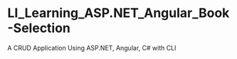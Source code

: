 # LI_Learning_ASP.NET_Angular_Book-Selection
A CRUD Application Using ASP.NET, Angular, C# with CLI
